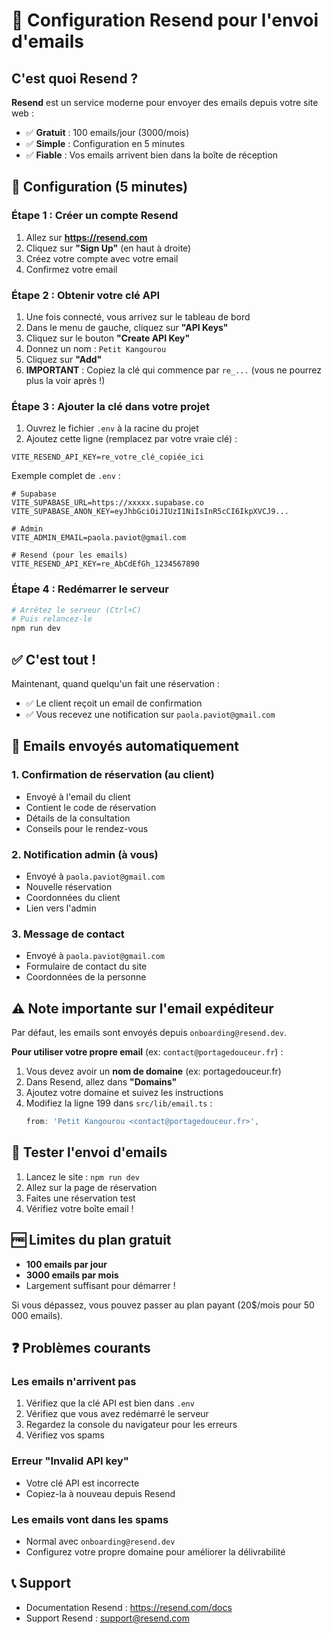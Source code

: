 # 📧 Configuration Resend pour l'envoi d'emails

## C'est quoi Resend ?

**Resend** est un service moderne pour envoyer des emails depuis votre site web :
- ✅ **Gratuit** : 100 emails/jour (3000/mois)
- ✅ **Simple** : Configuration en 5 minutes
- ✅ **Fiable** : Vos emails arrivent bien dans la boîte de réception

## 🚀 Configuration (5 minutes)

### Étape 1 : Créer un compte Resend

1. Allez sur **https://resend.com**
2. Cliquez sur **"Sign Up"** (en haut à droite)
3. Créez votre compte avec votre email
4. Confirmez votre email

### Étape 2 : Obtenir votre clé API

1. Une fois connecté, vous arrivez sur le tableau de bord
2. Dans le menu de gauche, cliquez sur **"API Keys"**
3. Cliquez sur le bouton **"Create API Key"**
4. Donnez un nom : `Petit Kangourou`
5. Cliquez sur **"Add"**
6. **IMPORTANT** : Copiez la clé qui commence par `re_...` (vous ne pourrez plus la voir après !)

### Étape 3 : Ajouter la clé dans votre projet

1. Ouvrez le fichier `.env` à la racine du projet
2. Ajoutez cette ligne (remplacez par votre vraie clé) :

```env
VITE_RESEND_API_KEY=re_votre_clé_copiée_ici
```

Exemple complet de `.env` :
```env
# Supabase
VITE_SUPABASE_URL=https://xxxxx.supabase.co
VITE_SUPABASE_ANON_KEY=eyJhbGciOiJIUzI1NiIsInR5cCI6IkpXVCJ9...

# Admin
VITE_ADMIN_EMAIL=paola.paviot@gmail.com

# Resend (pour les emails)
VITE_RESEND_API_KEY=re_AbCdEfGh_1234567890
```

### Étape 4 : Redémarrer le serveur

```bash
# Arrêtez le serveur (Ctrl+C)
# Puis relancez-le
npm run dev
```

## ✅ C'est tout !

Maintenant, quand quelqu'un fait une réservation :
- ✅ Le client reçoit un email de confirmation
- ✅ Vous recevez une notification sur `paola.paviot@gmail.com`

## 📧 Emails envoyés automatiquement

### 1. Confirmation de réservation (au client)
- Envoyé à l'email du client
- Contient le code de réservation
- Détails de la consultation
- Conseils pour le rendez-vous

### 2. Notification admin (à vous)
- Envoyé à `paola.paviot@gmail.com`
- Nouvelle réservation
- Coordonnées du client
- Lien vers l'admin

### 3. Message de contact
- Envoyé à `paola.paviot@gmail.com`
- Formulaire de contact du site
- Coordonnées de la personne

## ⚠️ Note importante sur l'email expéditeur

Par défaut, les emails sont envoyés depuis `onboarding@resend.dev`.

**Pour utiliser votre propre email** (ex: `contact@portagedouceur.fr`) :
1. Vous devez avoir un **nom de domaine** (ex: portagedouceur.fr)
2. Dans Resend, allez dans **"Domains"**
3. Ajoutez votre domaine et suivez les instructions
4. Modifiez la ligne 199 dans `src/lib/email.ts` :
   ```typescript
   from: 'Petit Kangourou <contact@portagedouceur.fr>',
   ```

## 🧪 Tester l'envoi d'emails

1. Lancez le site : `npm run dev`
2. Allez sur la page de réservation
3. Faites une réservation test
4. Vérifiez votre boîte email !

## 🆓 Limites du plan gratuit

- **100 emails par jour**
- **3000 emails par mois**
- Largement suffisant pour démarrer !

Si vous dépassez, vous pouvez passer au plan payant (20$/mois pour 50 000 emails).

## ❓ Problèmes courants

### Les emails n'arrivent pas
1. Vérifiez que la clé API est bien dans `.env`
2. Vérifiez que vous avez redémarré le serveur
3. Regardez la console du navigateur pour les erreurs
4. Vérifiez vos spams

### Erreur "Invalid API key"
- Votre clé API est incorrecte
- Copiez-la à nouveau depuis Resend

### Les emails vont dans les spams
- Normal avec `onboarding@resend.dev`
- Configurez votre propre domaine pour améliorer la délivrabilité

## 📞 Support

- Documentation Resend : https://resend.com/docs
- Support Resend : support@resend.com
